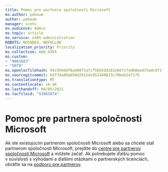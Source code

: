 ```yaml
---
title: Pomoc pre partnera spoločnosti Microsoft
ms.author: pebaum
author: pebaum
manager: scotv
ms.audience: Admin
ms.topic: article
ms.service: o365-administration
ROBOTS: NOINDEX, NOFOLLOW
localization_priority: Priority
ms.collection: Adm_O365
ms.custom:
- "9001683"
- "5079"
ms.openlocfilehash: 94c9566df8a480f3afcf5bb5dd181eb6fcfed08eed75adc6f1f06c9df26c4cf8
ms.sourcegitcommit: b5f7da89a650d2915dc652449623c78be6247175
ms.translationtype: MT
ms.contentlocale: sk-SK
ms.lasthandoff: 08/05/2021
ms.locfileid: "53963874"
---
```

# <a name="help-as-a-microsoft-partner"></a>Pomoc pre partnera spoločnosti Microsoft

Ak ste existujúcim partnerom spoločnosti Microsoft alebo sa chcete stať partnerom spoločnosti Microsoft, prejdite do [centre pre partnerov spoločnosti Microsoft](https://support.microsoft.com/help/4499930/partner-center-overview) a môžete začať. Ak potrebujete ďalšiu pomoc v súvislosti s výhodami a ďalšími otázkami o partnerských licenciách, obráťte sa na [podporu pre partnerov](https://aka.ms/partnersupport).
